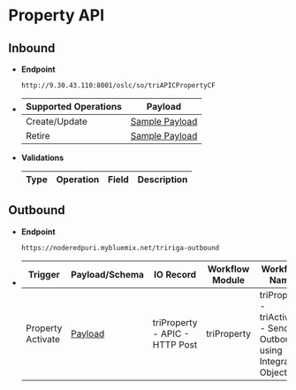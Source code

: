 # Property API


## Inbound

- **Endpoint**
  ```
  http://9.30.43.110:8001/oslc/so/triAPICPropertyCF
  ```

- Supported Operations | Payload 
  ---|---
  Create/Update | [Sample Payload](/docs/Payload_IN_Create_Property.json) 
  Retire | [Sample Payload](/docs/Payload_IN_Retire_Propertye.json)
  
- **Validations**

  Type | Operation | Field | Description
  ---|---|---|---


## Outbound

- **Endpoint**
  ```
  https://noderedpuri.mybluemix.net/tririga-outbound
  ```
  
- Trigger | Payload/Schema |IO Record | Workflow Module | Workflow Name 
  ---|---|---|---|---
  Property Activate | [Payload](/docs/Payload_OUT_Property.json) | triProperty - APIC - HTTP Post | triProperty | triProperty - triActivate - Send Outbound using Integration Object 
  
